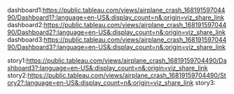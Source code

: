 dashboard1:https://public.tableau.com/views/airplane_crash_16819159704490/Dashboard1?:language=en-US&:display_count=n&:origin=viz_share_link
dashboard2:https://public.tableau.com/views/airplane_crash_16819159704490/Dashboard2?:language=en-US&:display_count=n&:origin=viz_share_link
dashboard3:https://public.tableau.com/views/airplane_crash_16819159704490/Dashboard3?:language=en-US&:display_count=n&:origin=viz_share_link

story1:https://public.tableau.com/views/airplane_crash_16819159704490/Dashboard3?:language=en-US&:display_count=n&:origin=viz_share_link
story2:https://public.tableau.com/views/airplane_crash_16819159704490/Story2?:language=en-US&:display_count=n&:origin=viz_share_link
story3:
